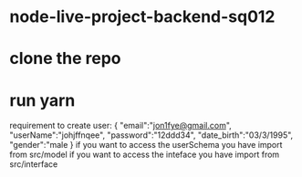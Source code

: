 # node-live-project-backend-sq012

# clone the repo

# run yarn

requirement to create user:
{
"email":"jon1fye@gmail.com",
"userName":"johjffnqee",
"password":"12ddd34",
"date_birth":"03/3/1995",
"gender":"male
}
if you want to access the userSchema you have import from src/model
if you want to access the inteface you have import from src/interface
